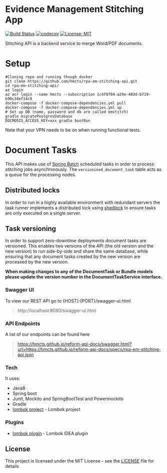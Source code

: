 # Evidence Management Stitching App

[![Build Status](https://travis-ci.org/hmcts/rpa-em-stitching-api.svg?branch=master)](https://travis-ci.org/hmcts/rpa-em-stitching-api)
[![codecov](https://codecov.io/gh/hmcts/rpa-em-stitching-api/branch/master/graph/badge.svg)](https://codecov.io/gh/hmcts/rpa-em-stitching-api)
[![License: MIT](https://img.shields.io/badge/License-MIT-yellow.svg)](https://opensource.org/licenses/MIT)

Stitching API is a backend service to merge Word/PDF documents.

# Setup

```
#Cloning repo and running though docker
git clone https://github.com/hmcts/rpa-em-stitching-api.git
cd rpa-em-stitching-api/
az login
az acr login --name hmcts --subscription 1c4f0704-a29e-403d-b719-b90c34ef14c9
docker-compose -f docker-compose-dependencies.yml pull
docker-compose -f docker-compose-dependencies.yml up
# Set up DB (name, password and db are called emstitch)
gradle migratePostgresDatabase
DOCMOSIS_ACCESS_KEY=xxx gradle bootRun
```
Note that your VPN needs to be on when running functional tests.

# Document Tasks

This API makes use of [Spring Batch](https://spring.io/projects/spring-batch) scheduled tasks in order to process stitching jobs asynchronously. The `versionined_document_task` table acts as a queue for the processing nodes.

## Distributed locks

In order to run in a highly available environment with redundant servers the task runner implements a distributed lock using [shedlock](https://github.com/lukas-krecan/ShedLock) to ensure tasks are only executed on a single server.

## Task versioning

In order to support zero-downtime deployments document tasks are versioned. This enables two versions of the API (the old version and the new version) to run side-by-side and share the same database, while ensuring that any document tasks created by the new version are processed by the new version.

**When making changes to any of the DocumentTask or Bundle models please update the version number in the DocumentTaskService interface.**

### Swagger UI
To view our REST API go to {HOST}:{PORT}/swagger-ui.html
> http://localhost:8080/swagger-ui.html

### API Endpoints
A list of our endpoints can be found here
> https://hmcts.github.io/reform-api-docs/swagger.html?url=https://hmcts.github.io/reform-api-docs/specs/rpa-em-stitching-api.json

### Tech
It uses:

* Java8
* Spring boot
* Junit, Mockito and SpringBootTest and Powermockito
* Gradle
* [lombok project](https://projectlombok.org/) - Lombok project

### Plugins
* [lombok plugin](https://plugins.jetbrains.com/idea/plugin/6317-lombok-plugin) - Lombok IDEA plugin

## License
This project is licensed under the MIT License - see the [LICENSE](LICENSE) file for details
